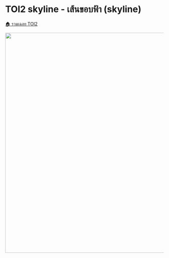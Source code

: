 <!-- @codegen_problem begin -->
# TOI2 skyline - เส้นขอบฟ้า (skyline)

[🏠 รวมเฉลย TOI2](../)

<img width="700" src="https://github.com/krist7599555/toi/assets/19445033/80c80822-7583-4bcd-a705-dae3eacdee85" />
<!-- @codegen_problem end -->
